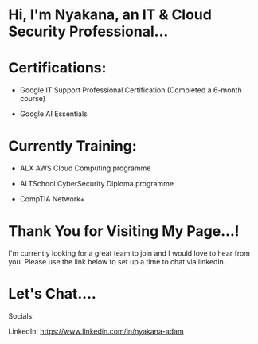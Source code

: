 # Hi, I'm Nyakana, an IT &amp; Cloud Security Professional...


# Certifications:

- Google IT Support Professional Certification (Completed a 6-month course)

- Google AI Essentials

# Currently Training:

- ALX AWS Cloud Computing programme

- ALTSchool CyberSecurity Diploma programme

- CompTIA Network+


# Thank You for Visiting My Page...!

I'm currently looking for a great team to join and I would love to hear from you. Please use the link below to set up a time to chat via linkedin.

# Let's Chat....

Socials:

LinkedIn: https://www.linkedin.com/in/nyakana-adam


